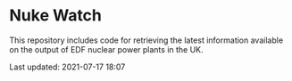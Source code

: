 # Nuke Watch

This repository includes code for retrieving the latest information available on the output of EDF nuclear power plants in the UK.

Last updated: 2021-07-17 18:07